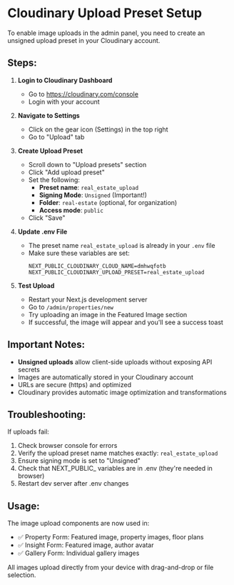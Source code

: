 # Cloudinary Upload Preset Setup

To enable image uploads in the admin panel, you need to create an unsigned upload preset in your Cloudinary account.

## Steps:

1. **Login to Cloudinary Dashboard**
   - Go to https://cloudinary.com/console
   - Login with your account

2. **Navigate to Settings**
   - Click on the gear icon (Settings) in the top right
   - Go to "Upload" tab

3. **Create Upload Preset**
   - Scroll down to "Upload presets" section
   - Click "Add upload preset"
   - Set the following:
     * **Preset name**: `real_estate_upload`
     * **Signing Mode**: `Unsigned` (Important!)
     * **Folder**: `real-estate` (optional, for organization)
     * **Access mode**: `public`
   - Click "Save"

4. **Update .env File**
   - The preset name `real_estate_upload` is already in your `.env` file
   - Make sure these variables are set:
     ```
     NEXT_PUBLIC_CLOUDINARY_CLOUD_NAME=dmhwqfotb
     NEXT_PUBLIC_CLOUDINARY_UPLOAD_PRESET=real_estate_upload
     ```

5. **Test Upload**
   - Restart your Next.js development server
   - Go to `/admin/properties/new`
   - Try uploading an image in the Featured Image section
   - If successful, the image will appear and you'll see a success toast

## Important Notes:

- **Unsigned uploads** allow client-side uploads without exposing API secrets
- Images are automatically stored in your Cloudinary account
- URLs are secure (https) and optimized
- Cloudinary provides automatic image optimization and transformations

## Troubleshooting:

If uploads fail:
1. Check browser console for errors
2. Verify the upload preset name matches exactly: `real_estate_upload`
3. Ensure signing mode is set to "Unsigned"
4. Check that NEXT_PUBLIC_ variables are in .env (they're needed in browser)
5. Restart dev server after .env changes

## Usage:

The image upload components are now used in:
- ✅ Property Form: Featured image, property images, floor plans
- ✅ Insight Form: Featured image, author avatar
- ✅ Gallery Form: Individual gallery images

All images upload directly from your device with drag-and-drop or file selection.
